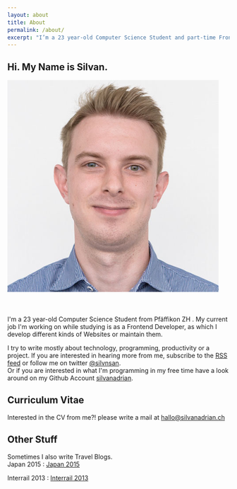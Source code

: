 ```yaml
---
layout: about
title: About
permalink: /about/
excerpt: "I’m a 23 year-old Computer Science Student and part-time Frontend Developer"
---
```

<div itemscope itemtype="http://schema.org/Person">
<span itemprop="name" style="display:none;">Silvan Adrian</span>
<h2 class="abouttitle">Hi. My Name is Silvan.</h2>

<div style="margin-bottom:50px;" class="center-block col-lg-5 col-md-5 col-sm-6 col-xs-9">
<img alt="Silvan Adrian" src="/img/about/about.jpg" />
</div>

I'm a 23 year-old Computer Science Student from <span itemprop="address" itemscope itemtype="http://schema.org/PostalAddress">
<span itemprop="addressLocality">Pfäffikon ZH</span>
</span>. My current job I'm working on while studying is as a <span itemprop="jobtitle">Frontend Developer</span>, as which I develop different kinds of Websites or maintain them.<br>

I try to write mostly about technology, programming, productivity or a project. If you are interested in hearing more from me, subscribe to the <a itemprop="url" href="https://silvanadrian.ch/feed.xml">RSS feed</a> or follow me on twitter <a itemprop="sameAs" href="https://twitter.com/silvnsan">@silvnsan</a>.
<br>
Or if you are interested in what I'm programming in my free time have a look around on my Github Account <a itemprop="sameAs" href="https://github.com/silvanadrian">silvanadrian</a>.


<h2>Curriculum Vitae</h2>

Interested in the CV from me?! please write a mail at <a itemprop="email" href="mailto:hallo@silvanadrian.ch">hallo@silvanadrian.ch</a>

<h2>Other Stuff</h2>

Sometimes I also write Travel Blogs.
<br>
Japan 2015 : <a rel="nofollow" href="http://silvanadrian.ch/japan2015">Japan 2015</a><br>

Interrail 2013 : <a rel="nofollow" href="http://silvanadrian.ch/interrail2013">Interrail 2013</a>
</div>
